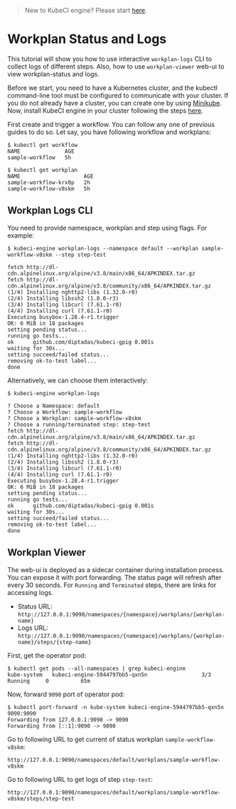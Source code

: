 > New to KubeCI engine? Please start [here](/docs/concepts/README.md).

# Workplan Status and Logs

This tutorial will show you how to use interactive `workplan-logs` CLI to collect logs of different steps. Also, how to use `workplan-viewer` web-ui to view workplan-status and logs. 

Before we start, you need to have a Kubernetes cluster, and the kubectl command-line tool must be configured to communicate with your cluster. If you do not already have a cluster, you can create one by using [Minikube](https://github.com/kubernetes/minikube). Now, install KubeCI engine in your cluster following the steps [here](/docs/setup/install.md).

First create and trigger a workflow. You can follow any one of previous guides to do so. Let say, you have following workflow and workplans:

```console
$ kubectl get workflow
NAME              AGE
sample-workflow   5h
```

```console
$ kubectl get workplan
NAME                    AGE
sample-workflow-krx8p   2h
sample-workflow-v8skm   5h
```

## Workplan Logs CLI

You need to provide namespace, workplan and step using flags. For example:

```console
$ kubeci-engine workplan-logs --namespace default --workplan sample-workflow-v8skm --step step-test

fetch http://dl-cdn.alpinelinux.org/alpine/v3.8/main/x86_64/APKINDEX.tar.gz
fetch http://dl-cdn.alpinelinux.org/alpine/v3.8/community/x86_64/APKINDEX.tar.gz
(1/4) Installing nghttp2-libs (1.32.0-r0)
(2/4) Installing libssh2 (1.8.0-r3)
(3/4) Installing libcurl (7.61.1-r0)
(4/4) Installing curl (7.61.1-r0)
Executing busybox-1.28.4-r1.trigger
OK: 6 MiB in 18 packages
setting pending status...
running go tests...
ok  	github.com/diptadas/kubeci-gpig	0.001s
waiting for 30s...
setting succeed/failed status...
removing ok-to-test label...
done
```

Alternatively, we can choose them interactively:

```console
$ kubeci-engine workplan-logs

? Choose a Namespace: default
? Choose a Workflow: sample-workflow
? Choose a Workplan: sample-workflow-v8skm
? Choose a running/terminated step: step-test
fetch http://dl-cdn.alpinelinux.org/alpine/v3.8/main/x86_64/APKINDEX.tar.gz
fetch http://dl-cdn.alpinelinux.org/alpine/v3.8/community/x86_64/APKINDEX.tar.gz
(1/4) Installing nghttp2-libs (1.32.0-r0)
(2/4) Installing libssh2 (1.8.0-r3)
(3/4) Installing libcurl (7.61.1-r0)
(4/4) Installing curl (7.61.1-r0)
Executing busybox-1.28.4-r1.trigger
OK: 6 MiB in 18 packages
setting pending status...
running go tests...
ok  	github.com/diptadas/kubeci-gpig	0.001s
waiting for 30s...
setting succeed/failed status...
removing ok-to-test label...
done
```

## Workplan Viewer

The web-ui is deployed as a sidecar container during installation process. You can expose it with port forwarding. The status page will refresh after every 30 seconds. For `Running` and `Terminated` steps, there are links for accessing logs.

- Status URL: `http://127.0.0.1:9090/namespaces/{namespace}/workplans/{workplan-name}`
- Logs URL: `http://127.0.0.1:9090/namespaces/{namespace}/workplans/{workplan-name}/steps/{step-name}`

First, get the operator pod:

```console
$ kubectl get pods --all-namespaces | grep kubeci-engine
kube-system   kubeci-engine-5944797bb5-qxn5n                 3/3     Running     0          65m
```

Now, forward `9090` port of operator pod:

```console
$ kubectl port-forward -n kube-system kubeci-engine-5944797bb5-qxn5n 9090:9090
Forwarding from 127.0.0.1:9090 -> 9090
Forwarding from [::1]:9090 -> 9090
```

Go to following URL to get current of status workplan `sample-workflow-v8skm`:

`http://127.0.0.1:9090/namespaces/default/workplans/sample-workflow-v8skm` 

Go to following URL to get logs of step `step-test`:

`http://127.0.0.1:9090/namespaces/default/workplans/sample-workflow-v8skm/steps/step-test`
